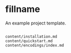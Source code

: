 # fillname

An example project template.

```{toctree}

content/installation.md
content/quickstart.md
content/encodings/index.md
```
